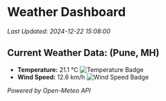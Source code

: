 
# Weather Dashboard

_Last Updated: 2024-12-22 15:08:00_

## Current Weather Data: (Pune, MH)
- **Temperature:** 21.1 °C ![Temperature Badge](https://img.shields.io/badge/Temperature-Medium%20Temp-green)
- **Wind Speed:** 12.6 km/h ![Wind Speed Badge](https://img.shields.io/badge/Wind%20Speed-Low%20Wind-blue)

*Powered by Open-Meteo API*
